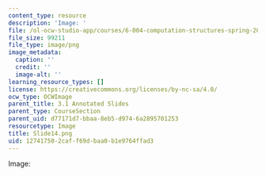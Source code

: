 ```yaml
---
content_type: resource
description: 'Image: '
file: /ol-ocw-studio-app/courses/6-004-computation-structures-spring-2017/127417502caff69dbaa0b1e9764ffad3_Slide14.png
file_size: 99211
file_type: image/png
image_metadata:
  caption: ''
  credit: ''
  image-alt: ''
learning_resource_types: []
license: https://creativecommons.org/licenses/by-nc-sa/4.0/
ocw_type: OCWImage
parent_title: 3.1 Annotated Slides
parent_type: CourseSection
parent_uid: d77171d7-bbaa-8eb5-d974-6a2895701253
resourcetype: Image
title: Slide14.png
uid: 12741750-2caf-f69d-baa0-b1e9764ffad3
---
```

Image: 